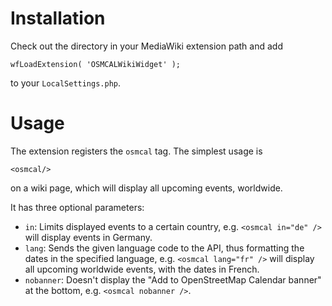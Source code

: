 # Installation

Check out the directory in your MediaWiki extension path and add 

	wfLoadExtension( 'OSMCALWikiWidget' );

to your `LocalSettings.php`.

# Usage

The extension registers the `osmcal` tag. The simplest usage is

	<osmcal/>

on a wiki page, which will display all upcoming events, worldwide.

It has three optional parameters:

- `in`: Limits displayed events to a certain country, e.g. `<osmcal in="de" />` will display events in Germany.
- `lang`: Sends the given language code to the API, thus formatting the dates in the specified language, e.g. `<osmcal lang="fr" />` will display all upcoming worldwide events, with the dates in French.
- `nobanner`: Doesn't display the "Add to OpenStreetMap Calendar banner" at the bottom, e.g. `<osmcal nobanner />`.
